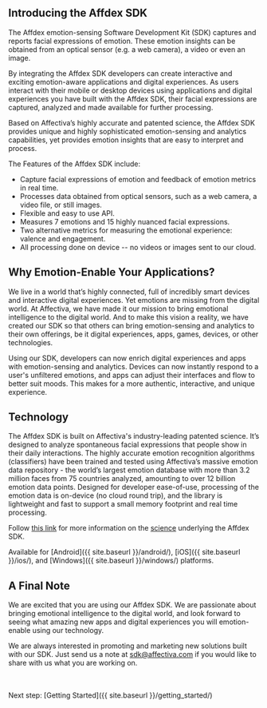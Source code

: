 ## Introducing the Affdex SDK
The Affdex emotion-sensing Software Development Kit (SDK) captures and reports facial expressions of emotion. These emotion insights can be obtained from an optical sensor (e.g. a web camera), a video or even an image.

By integrating the Affdex SDK developers can create interactive and exciting emotion-aware applications and digital experiences. As users interact with their mobile or desktop devices using applications and digital experiences you have built with the Affdex SDK, their facial expressions are captured, analyzed and made available for further processing.

Based on Affectiva’s highly accurate and patented science, the Affdex SDK provides unique and highly sophisticated emotion-sensing and analytics capabilities, yet provides emotion insights that are easy to interpret and process.

The Features of the Affdex SDK include:

* Capture facial expressions of emotion and feedback of emotion metrics in real time.
* Processes data obtained from optical sensors, such as a web camera, a video file, or still images.
* Flexible and easy to use API.
* Measures 7 emotions and 15 highly nuanced facial expressions.
* Two alternative metrics for measuring the emotional experience: valence and engagement.
* All processing done on device -- no videos or images sent to our cloud.

## Why Emotion-Enable Your Applications?

We live in a world that’s highly connected, full of incredibly smart devices and interactive digital experiences.  Yet emotions are missing from the digital world.  At Affectiva, we have made it our mission to bring emotional intelligence to the digital world. And to make this vision a reality, we have created our SDK so that others can bring emotion-sensing and analytics to their own offerings, be it digital experiences, apps, games, devices, or other technologies.

Using our SDK, developers can now enrich digital experiences and apps with emotion-sensing and analytics.  Devices can now instantly respond to a user's unfiltered emotions, and apps can adjust their interfaces and flow to better suit moods. This makes for a more authentic, interactive, and unique experience.

## Technology

The Affdex SDK is built on Affectiva's industry-leading patented science. It’s designed to analyze spontaneous facial expressions that people show in their daily interactions.  The highly accurate emotion recognition algorithms (classifiers) have been trained and tested using Affectiva’s massive emotion data repository - the world’s largest emotion database with more than 3.2 million faces from 75 countries analyzed, amounting to over 12 billion emotion data points. Designed for developer ease-of-use, processing of the emotion data is on-device (no cloud round trip), and the library is lightweight and fast to support a small memory footprint and real time processing.

          
Follow <a href=http://www.affdex.com/clients/affdex-resources/ target=_blank>this link</a> for more information on the <a href=http://www.affectiva.com/research-on-emotion/ target=_blank>science</a> underlying the Affdex SDK.

Available for [Android]({{ site.baseurl }}/android/), [iOS]({{ site.baseurl }}/ios/), and [Windows]({{ site.baseurl }}/windows/)  platforms.

## A Final Note

We are excited that you are using our Affdex SDK. We are passionate about bringing emotional intelligence to the digital world, and look forward to seeing what amazing new apps and digital experiences you will emotion-enable using our technology.

We are always interested in promoting and marketing new solutions built with our SDK. Just send us a note at sdk@affectiva.com if you would like to share with us what you are working on.

<br></br>
Next step: [Getting Started]({{ site.baseurl }}/getting_started/)
